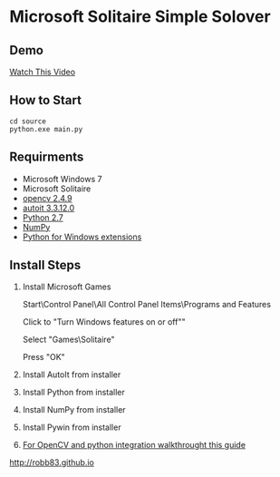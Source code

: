 # Microsoft Solitaire Simple Solover #

## Demo ##

[Watch This Video](http://robb83.github.io/#solover-solitaire)

## How to Start ##

    cd source
    python.exe main.py

## Requirments ##

* Microsoft Windows 7
* Microsoft Solitaire
* [opencv 2.4.9](http://opencv.org/)
* [autoit 3.3.12.0](http://www.autoitscript.com/site/autoit/)
* [Python 2.7](https://www.python.org/)
* [NumPy](http://www.numpy.org/)
* [Python for Windows extensions](https://www.python.org/download/windows)

## Install Steps ##

1. Install Microsoft Games

    Start\Control Panel\All Control Panel Items\Programs and Features

    Click to "Turn Windows features on or off""

    Select "Games\Solitaire"

    Press "OK"

2. Install AutoIt from installer

3. Install Python from installer

4. Install NumPy from installer

5. Install Pywin from installer

6. [For OpenCV and python integration walkthrought this guide](http://docs.opencv.org/trunk/doc/py_tutorials/py_setup/py_setup_in_windows/py_setup_in_windows.html)

<http://robb83.github.io>